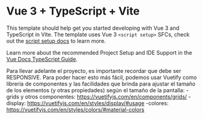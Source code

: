 # Vue 3 + TypeScript + Vite

This template should help get you started developing with Vue 3 and TypeScript in Vite. The template uses Vue 3 `<script setup>` SFCs, check out the [script setup docs](https://v3.vuejs.org/api/sfc-script-setup.html#sfc-script-setup) to learn more.

Learn more about the recommended Project Setup and IDE Support in the [Vue Docs TypeScript Guide](https://vuejs.org/guide/typescript/overview.html#project-setup).

Para llevar adelante el proyecto, es importante recordar que debe ser RESPONSIVE. Para poder hacer esto más fácil, 
podemos usar Vuetify como librería de componentes y las facilidades que brinda para ajustar el tamaño de los elementos (y otras propiedades)
según el tamaño de la pantalla:
-grids y otros componentes: https://vuetifyjs.com/en/components/grids/
-display: https://vuetifyjs.com/en/styles/display/#usage
-colores: https://vuetifyjs.com/en/styles/colors/#material-colors

